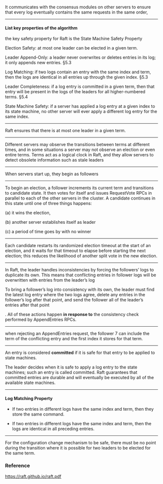
It communicates with the consensus modules on other
servers to ensure that every log eventually contains the
same requests in the same order,

---

#### List key properties of the algorithm

the key safety property for Raft is the State Machine Safety Property


Election Safety: at most one leader can be elected in a given term. 

Leader Append-Only: a leader never overwrites or deletes entries in its log; it only appends new entries. §5.3

Log Matching: if two logs contain an entry with the same index and term, then the logs are identical in all entries up through the given index. §5.3

Leader Completeness: if a log entry is committed in a
given term, then that entry will be present in the logs
of the leaders for all higher-numbered terms. §5.4

State Machine Safety: if a server has applied a log entry
at a given index to its state machine, no other server
will ever apply a different log entry for the same index.

--- 

Raft ensures that there is at most one
leader in a given term.

---

Different servers may observe the transitions between
terms at different times, and in some situations a server
may not observe an election or even entire terms. Terms
act as a logical clock in Raft, and they allow servers
to detect obsolete information such as stale leaders

--- 

When servers start up, they begin as followers

--- 

To begin an election, a follower increments its current
term and transitions to candidate state. It then votes for
itself and issues RequestVote RPCs in parallel to each of
the other servers in the cluster. A candidate continues in
this state until one of three things happens: 

(a) it wins the election, 

(b) another server establishes itself as leader

(c) a period of time goes by with no winner

---

Each candidate
restarts its randomized election timeout at the start of an
election, and it waits for that timeout to elapse before
starting the next election; this reduces the likelihood of
another split vote in the new election.

--- 

In Raft, the leader handles inconsistencies by forcing
the followers’ logs to duplicate its own. This means that
conflicting entries in follower logs will be overwritten
with entries from the leader’s log

To bring a follower’s log into consistency with its own,
the leader must find the latest log entry where the two
logs agree, delete any entries in the follower’s log after
that point, and send the follower all of the leader’s entries
after that point

. All of these actions happen **in response
to** the consistency check performed by AppendEntries
RPCs. 

--- 

when rejecting an AppendEntries request, the follower
7
can include the term of the conflicting entry and the first
index it stores for that term. 

---

An entry is considered **committed** if it is safe for that
entry to be applied to state machines.

The leader decides when it is safe to apply a log entry to the state machines; such an entry is called committed. Raft guarantees that committed entries are durable
and will eventually be executed by all of the available
state machines.

---

#### Log Matching Property

* If two entries in different logs have the same index
and term, then they store the same command.

* If two entries in different logs have the same index
and term, then the logs are identical in all preceding
entries.

---

For the configuration change mechanism to be safe,
there must be no point during the transition where it
is possible for two leaders to be elected for the same
term.

### Reference 

https://raft.github.io/raft.pdf
